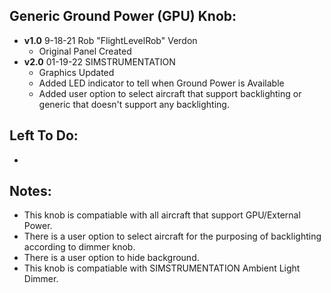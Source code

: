 ## Generic Ground Power (GPU) Knob:
- **v1.0** 9-18-21 Rob "FlightLevelRob" Verdon
	- Original Panel Created
- **v2.0** 01-19-22 SIMSTRUMENTATION
    - Graphics Updated
    - Added LED indicator to tell when Ground Power is Available
    - Added user option to select aircraft that support backlighting or generic that doesn't support any backlighting.
	
## Left To Do:
- 
	
## Notes:
- This knob is compatiable with all aircraft that support GPU/External Power. 
- There is a user option to select aircraft for the purposing of backlighting according to dimmer knob.
- There is a user option to hide background.
- This knob is compatiable with SIMSTRUMENTATION Ambient Light Dimmer.
	